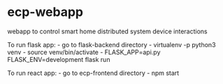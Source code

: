 # ecp-webapp
webapp to control smart home distributed system device interactions

To run flask app:
    - go to flask-backend directory
    - virtualenv -p python3 venv
    - source venv/bin/activate
    - FLASK_APP=api.py FLASK_ENV=development flask run

To run react app:
    - go to ecp-frontend directory
    - npm start